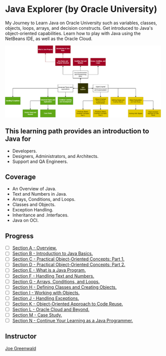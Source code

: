 # Java Explorer (by Oracle University)

My Journey to Learn Java on Oracle University such as variables, classes, objects, loops, arrays, and decision constructs. Get introduced to Java's object-oriented capabilities. Learn how to play with Java using the NetBeans IDE, as well as the Oracle Cloud.

![JavaExplorerMindMap](Images/JavaExplorerMindMap.png)

## This learning path provides an introduction to Java for

- Developers.
- Designers, Administrators, and Architects.
- Support and QA Engineers.

## Coverage

- An Overview of Java.
- Text and Numbers in Java.
- Arrays, Conditions, and Loops.
- Classes and Objects.
- Exception Handling.
- Inheritance and .Interfaces.
- Java on OCI.

## Progress

- [ ] [Section A - Overview.](JavaExplorer/SectionA)
- [ ] [Section B - Introduction to Java Basics.](JavaExplorer/SectionB)
- [ ] [Section C - Practical Object-Oriented Concepts: Part 1.](JavaExplorer/SectionC)
- [ ] [Section D - Practical Object-Oriented Concepts: Part 2.](JavaExplorer/SectionD)
- [ ] [Section E - What is a Java Program.](JavaExplorer/SectionE)
- [ ] [Section F - Handling Text and Numbers.](JavaExplorer/SectionF)
- [ ] [Section G - Arrays, Conditions, and Loops.](JavaExplorer/SectionG)
- [ ] [Section H - Defining Classes and Creating Objects.](JavaExplorer/SectionH)
- [ ] [Section I - Working with Objects.](JavaExplorer/SectionI)
- [ ] [Section J - Handling Exceptions.](JavaExplorer/SectionJ)
- [ ] [Section K - Object-Oriented Approach to Code Reuse.](JavaExplorer/SectionK)
- [ ] [Section L - Oracle Cloud and Beyond.](JavaExplorer/SectionL)
- [ ] [Section M - Case Study.](JavaExplorer/SectionM)
- [ ] [Section N - Continue Your Learning as a Java Programmer.](JavaExplorer/SectionN)

## Instructor

[Joe Greenwald](https://www.linkedin.com/in/joe-greenwald-8626111/)
